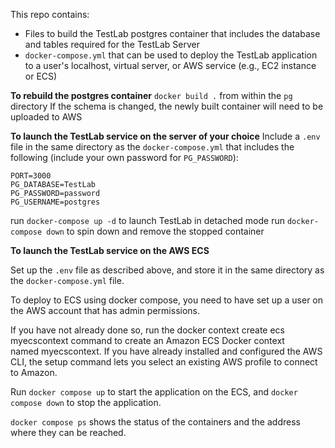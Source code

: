 This repo contains:

- Files to build the TestLab postgres container that includes the database and tables required for the TestLab Server
- `docker-compose.yml` that can be used to deploy the TestLab application to a user's localhost, virtual server, or AWS service (e.g., EC2 instance or ECS)

**To rebuild the postgres container**
`docker build .` from within the `pg` directory
If the schema is changed, the newly built container will need to be uploaded to AWS

**To launch the TestLab service on the server of your choice**
Include a `.env` file in the same directory as the `docker-compose.yml` that includes the following (include your own password for `PG_PASSWORD`):

```
PORT=3000
PG_DATABASE=TestLab
PG_PASSWORD=password
PG_USERNAME=postgres
```

run `docker-compose up -d` to launch TestLab in detached mode
run `docker-compose down` to spin down and remove the stopped container

**To launch the TestLab service on the AWS ECS**

Set up the `.env` file as described above, and store it in the same directory as the `docker-compose.yml` file.

To deploy to ECS using docker compose, you need to have set up a user on the AWS account that has admin permissions.

If you have not already done so, run the docker context create ecs myecscontext command to create an Amazon ECS Docker context named myecscontext. If you have already installed and configured the AWS CLI, the setup command lets you select an existing AWS profile to connect to Amazon.

Run `docker compose up` to start the application on the ECS, and `docker compose down` to stop the application.

`docker compose ps` shows the status of the containers and the address where they can be reached.
